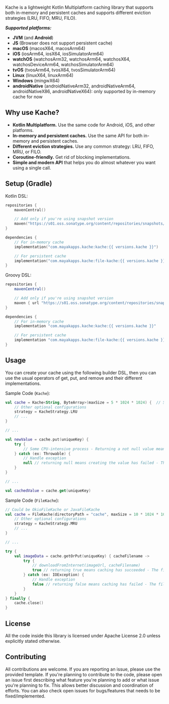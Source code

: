 Kache is a lightweight Kotlin Multiplatform caching library that supports both
in-memory and persistent caches and supports different eviction strategies (LRU, FIFO, MRU, FILO).

***Supported platforms:***

* **JVM** (and **Android**)
* **JS** (Browser does not support persistent cache)
* **macOS** (macosX64, macosArm64)
* **iOS** (iosArm64, iosX64, iosSimulatorArm64)
* **watchOS** (watchosArm32, watchosArm64, watchosX64, watchosDeviceArm64, watchosSimulatorArm64)
* **tvOS** (tvosArm64, tvosX64, tvosSimulatorArm64)
* **Linux** (linuxX64, linuxArm64)
* **Windows** (mingwX64)
* **androidNative** (androidNativeArm32, androidNativeArm64, androidNativeX86, androidNativeX64): only supported by in-memory cache for now

## Why use Kache?

* **Kotlin Multiplatform.** Use the same code for Android, iOS, and other platforms.
* **In-memory and persistent caches.** Use the same API for both in-memory and persistent caches.
* **Different eviction strategies.** Use any common strategy: LRU, FIFO, MRU, or FILO.
* **Coroutine-friendly.** Get rid of blocking implementations.
* **Simple and modern API** that helps you do almost whatever you want using a single call.

## Setup (Gradle)

Kotlin DSL:

```kotlin
repositories {
    mavenCentral()

    // Add only if you're using snapshot version
    maven("https://s01.oss.sonatype.org/content/repositories/snapshots/")
}

dependencies {
    // For in-memory cache
    implementation("com.mayakapps.kache:kache:{{ versions.kache }}")

    // For persistent cache
    implementation("com.mayakapps.kache:file-kache:{{ versions.kache }}")
}
```

Groovy DSL:

```groovy
repositories {
    mavenCentral()

    // Add only if you're using snapshot version
    maven { url "https://s01.oss.sonatype.org/content/repositories/snapshots/" }
}

dependencies {
    // For in-memory cache
    implementation "com.mayakapps.kache:kache:{{ versions.kache }}"

    // For persistent cache
    implementation "com.mayakapps.kache:file-kache:{{ versions.kache }}"
}
```

## Usage

You can create your cache using the following builder DSL, then you can use the usual operators of get, put, and remove
and their different implementations.

Sample Code (`Kache`):

```kotlin
val cache = Kache<String, ByteArray>(maxSize = 5 * 1024 * 1024) {  // 5 MB
    // Other optional configurations
    strategy = KacheStrategy.LRU
    // ...
}

// ...

val newValue = cache.put(uniqueKey) {
    try {
        // Some CPU-intensive process - Returning a not null value means success
    } catch (ex: Throwable) {
        // Handle exception
        null // returning null means creating the value has failed - The value (null) will not be cached
    }
}

// ...

val cachedValue = cache.get(uniqueKey)
```

Sample Code (`FileKache`):

```kotlin
// Could be OkioFileKache or JavaFileKache
val cache = FileKache(directoryPath = "cache", maxSize = 10 * 1024 * 1024) {
    // Other optional configurations
    strategy = KacheStrategy.MRU
    // ...
}

// ...

try {
    val imageData = cache.getOrPut(uniqueKey) { cacheFilename ->
        try {
            // downloadFromInternet(imageUrl, cacheFilename)
            true // returning true means caching has succeeded - The file will be kept
        } catch (ex: IOException) {
            // Handle exception
            false // returning false means caching has failed - The file will be deleted
        }
    }
} finally {
    cache.close()
}
```

## License

All the code inside this library is licensed under Apache License 2.0 unless explicitly stated otherwise.

## Contributing

All contributions are welcome. If you are reporting an issue, please use the provided template. If you're planning to
contribute to the code, please open an issue first describing what feature you're planning to add or what issue you're
planning to fix. This allows better discussion and coordination of efforts. You can also check open issues for
bugs/features that needs to be fixed/implemented.
